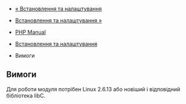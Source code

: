 - [« Встановлення та налаштування](inotify.setup.md)
- [Встановлення та налаштування »](inotify.install.md)

- [PHP Manual](index.md)
- [Встановлення та налаштування](inotify.setup.md)
- Вимоги

## Вимоги

Для роботи модуля потрібен Linux 2.6.13 або новіший і відповідний
бібліотека libC.
